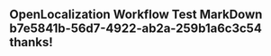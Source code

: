 <properties
ms.topic="hero-topic"
ms.test1="hero-topic"
ms.test2="test"/>

## OpenLocalization Workflow Test MarkDown b7e5841b-56d7-4922-ab2a-259b1a6c3c54 thanks!
